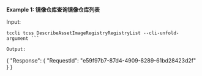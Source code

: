 **Example 1: 镜像仓库查询镜像仓库列表**



Input: 

```
tccli tcss DescribeAssetImageRegistryRegistryList --cli-unfold-argument ```

Output: 
```
{
    "Response": {
        "RequestId": "e59f97b7-87d4-4909-8289-61bd28423d2f"
    }
}
```

